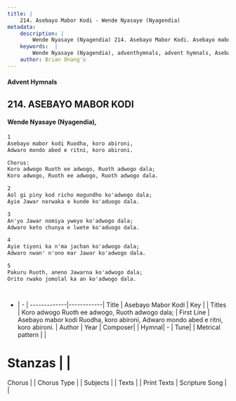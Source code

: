 ```yaml
---
title: |
    214. Asebayo Mabor Kodi - Wende Nyasaye (Nyagendia)
metadata:
    description: |
        Wende Nyasaye (Nyagendia) 214. Asebayo Mabor Kodi. Asebayo mabor kodi Ruodha, koro abironi, Adwaro mondo abed e ritni, koro abironi.  Chorus: Koro adwogo Ruoth ee adwogo, Ruoth adwogo dala; Koro adwogo, Ruoth ee adwogo, Ruoth adwogo dala.  
    keywords:  |
        Wende Nyasaye (Nyagendia), adventhymnals, advent hymnals, Asebayo Mabor Kodi, Asebayo mabor kodi Ruodha, koro abironi, Adwaro mondo abed e ritni, koro abironi.. Koro adwogo Ruoth ee adwogo, Ruoth adwogo dala;
    author: Brian Onang'o
---
```


#### Advent Hymnals
## 214. ASEBAYO MABOR KODI
####  Wende Nyasaye (Nyagendia),

```txt
1
Asebayo mabor kodi Ruodha, koro abironi,
Adwaro mondo abed e ritni, koro abironi.

Chorus:
Koro adwogo Ruoth ee adwogo, Ruoth adwogo dala;
Koro adwogo, Ruoth ee adwogo, Ruoth adwogo dala.

2
Aol gi piny kod richo mogundho ko'adwogo dala;
Ayie Jawar norwaka e kunde ko'aduogo dala.

3
An'yo Jawar nomiya yweyo ko'adwogo dala;
Adwaro keto chunya e lwete ko'aduogo dala.

4
Ayie tiyoni ka n'ma jachan ko'adwogo dala;
Adwaro nwan' n'ono mar Jawar ko'adwogo dala.

5
Pakuru Ruoth, aneno Jawarna ko'adwogo dala;
Orito rwako jomolal ka an ko'adwogo dala.




```

- |   -  |
-------------|------------|
Title | Asebayo Mabor Kodi |
Key |  |
Titles | Koro adwogo Ruoth ee adwogo, Ruoth adwogo dala; |
First Line | Asebayo mabor kodi Ruodha, koro abironi, Adwaro mondo abed e ritni, koro abironi. |
Author | 
Year | 
Composer| |
Hymnal|  - |
Tune|  |
Metrical pattern | |
# Stanzas |  |
Chorus |  |
Chorus Type |  |
Subjects | |
Texts |  |
Print Texts | 
Scripture Song |  |
    
